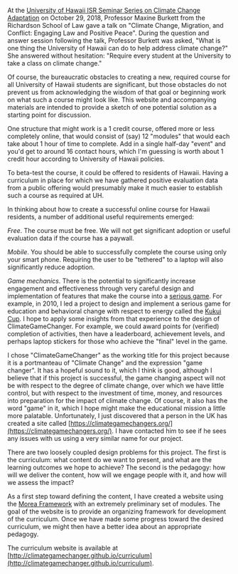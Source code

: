At the [University of Hawaii ISR Seminar Series on Climate Change Adaptation](http://uhero.hawaii.edu/145) on October 29, 2018,  Professor Maxine Burkett from the Richardson School of Law gave a talk on "Climate Change, Migration, and Conflict: Engaging Law and Positive Peace". During the question and answer session following the talk, Professor Burkett was asked, "What is one thing the University of Hawaii can do to help address climate change?" She answered without hesitation:  "Require every student at the University to take a class on climate change."

Of course, the bureaucratic obstacles to creating a new, required course for all University of Hawaii students are significant, but those obstacles do not prevent us from acknowledging the wisdom of that goal or beginning work on what such a course might look like.  This website and accompanying materials are intended to provide a sketch of one potential solution as a starting point for discussion.

One structure that might work is a 1 credit course, offered more or less completely online, that would consist of (say) 12 "modules" that would each take about 1 hour of time to complete.  Add in a single half-day "event" and you'd get to around 16 contact hours, which I'm guessing is worth about 1 credit hour according to University of Hawaii policies.

To beta-test the course, it could be offered to residents of Hawaii. Having a curriculum in place for which we have gathered positive evaluation data from a public offering would presumably make it much easier to establish such a course as required at UH.

In thinking about how to create a successful online course for Hawaii residents, a number of additional useful requirements emerged:

*Free*.  The course must be free. We will not get significant adoption or useful evaluation data if the course has a paywall.

*Mobile*. You should be able to successfully complete the course using only your smart phone. Requiring the user to be "tethered" to a laptop will also significantly reduce adoption.

*Game mechanics*.  There is the potential to significantly increase engagement and effectiveness through very careful design and implementation of features that make the course into a [serious game](https://en.wikipedia.org/wiki/Serious_game). For example, in 2010, I led a project to design and implement a serious game for education and behavioral change with respect to energy called the [Kukui Cup](https://kukuicup.org/). I hope to apply some insights from that experience to the design of ClimateGameChanger.  For example, we could award points for (verified) completion of activities, then have a leaderboard, achievement levels, and perhaps laptop stickers for those who achieve the "final" level in the game.

I chose "ClimateGameChanger" as the working title for this project because it is a portmanteau of "Climate Change" and the expression "game changer". It has a hopeful sound to it, which I think is good, although I believe that if this project is successful, the game changing aspect will not be with respect to the degree of climate change, over which we have little control, but with respect to the investment of time, money, and resources into preparation for the impact of climate change. Of course, it also has the word "game" in it, which I hope might make the educational mission a little more palatable. Unfortunately, I just discovered that a person in the UK has created a site called [https://climategamechangers.org/](https://climategamechangers.org/). I have contacted him to see if he sees any issues with us using a very similar name for our project.

There are two loosely coupled design problems for this project. The first is the curriculum: what content do we want to present, and what are the learning outcomes we hope to achieve?  The second is the pedagogy: how will we deliver the content, how will we engage people with it, and how will we assess the impact?

As a first step toward defining the content, I have created a website using the [Morea Framework](http://morea-framework.github.io/) with an extremely preliminary set of modules.  The goal of the website is to provide an organizing framework for development of the curriculum.  Once we have made some progress toward the desired curriculum, we might then have a better idea about an appropriate pedagogy.

The curriculum website is available at [http://climategamechanger.github.io/curriculum](http://climategamechanger.github.io/curriculum).





